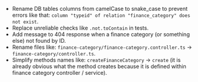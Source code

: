 - Rename DB tables columns from camelCase to snake_case to prevent errors like that:
  `column "typeid" of relation "finance_category" does not exist`.
- Replace unreliable checks like `.not.toContain` in tests.
- Add message to 404 response when a finance category (or something else) not found by ID.
- Rename files like: `finance-category/finance-category.controller.ts` -> `finance-category/controller.ts`.
- Simplify methods names like: `createFinanceCategory` -> `create` (it is already obvious what the method creates because it is defined within finance category controller / service).
